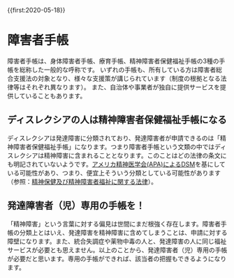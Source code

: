 {{first:2020-05-18}}

# 障害者手帳

障害者手帳は、身体障害者手帳、療育手帳、精神障害者保健福祉手帳の3種の手帳を総称した一般的な呼称です。
いずれの手帳も、所有している方は障害者総合支援法の対象となり、様々な支援策が講じられています（制度の根拠となる法律等はそれぞれ異なります）。
また、自治体や事業者が独自に提供サービスを提供していることもあります。

## ディスレクシアの人は精神障害者保健福祉手帳になる
ディスレクシアは発達障害に分類されており、発達障害者が申請できるのは「精神障害者保健福祉手帳」になります。つまり障害者手帳という文類の中ではディスレクシアは精神障害に含まれることとなります。このことはどの法律の条文にも明記されていないようです。[アメリカ精神医学会(APA)によるDSM](./what-is-dyslexia/apa-dsm.md)を基にしている可能性があり、つまり、便宜上そういう分類としている可能性があります（参照：[精神保健及び精神障害者福祉に関する法律](./laws/seishin-hoken-fukushi.md)）。

## 発達障害者（児）専用の手帳を！
「精神障害」という言葉に対する偏見は世間にまだ根強く存在します。障害者手帳の分類上とはいえ、発達障害を精神障害に含めてしまうことは、申請に対する障壁になります。また、統合失調症や薬物中毒の人と、発達障害の人に同じ福祉サービスが必要とも思えません。以上のことから、発達障害者（児）専用の手帳が必要だと思います。専用の手帳ができれば、該当者の把握もできるようになります。
